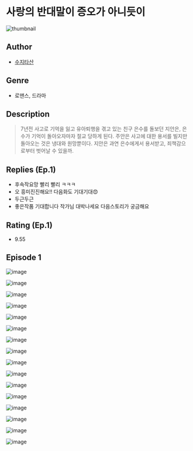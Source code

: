 # 사랑의 반대말이 증오가 아니듯이
![thumbnail](https://image-comic.pstatic.net/user_contents_data/challenge_comic/2023/05/24/360103/upload_3616446809430385715_480x623.jpeg)

## Author
- [수지타산](https://comic.naver.com/artistTitle?id=360103)

## Genre
- 로맨스, 드라마

## Description
> 7년전 사고로 기억을 잃고 유아퇴행을 겪고 있는 친구 은수를 돌보던 지안은, 은수가 기억이 돌아오자마자 절교 당하게 된다. 주안은 사고에 대한 용서를 빌지만 돌아오는 것은 냉대와 원망뿐이다. 지안은 과연 은수에게서 용서받고, 죄책감으로부터 벗어날 수 있을까.

## Replies (Ep.1)
- 후속작요망 빨리 빨리 ㅋㅋㅋ
- 오 흥미진진해요!! 다음화도 기대기대😍
- 두근두근
- 좋은작품 기대합니다 작가님 대박나세요 다음스토리가 궁금해요

## Rating (Ep.1)
- 9.55

## Episode 1
![image](https://image-comic.pstatic.net/user_contents_data/challenge_comic/2023/05/25/360103/upload_4123101766771619129.jpeg)

![image](https://image-comic.pstatic.net/user_contents_data/challenge_comic/2023/05/25/360103/upload_7233117891094132787.jpeg)

![image](https://image-comic.pstatic.net/user_contents_data/challenge_comic/2023/05/25/360103/upload_3546692696631633463.jpeg)

![image](https://image-comic.pstatic.net/user_contents_data/challenge_comic/2023/05/25/360103/upload_3630805326764335460.jpeg)

![image](https://image-comic.pstatic.net/user_contents_data/challenge_comic/2023/05/25/360103/upload_7293914063618586168.jpeg)

![image](https://image-comic.pstatic.net/user_contents_data/challenge_comic/2023/05/25/360103/upload_3559586656521905761.jpeg)

![image](https://image-comic.pstatic.net/user_contents_data/challenge_comic/2023/05/25/360103/upload_7364001543275886177.jpeg)

![image](https://image-comic.pstatic.net/user_contents_data/challenge_comic/2023/05/25/360103/upload_7089851302690633272.jpeg)

![image](https://image-comic.pstatic.net/user_contents_data/challenge_comic/2023/05/25/360103/upload_3905240143390519351.jpeg)

![image](https://image-comic.pstatic.net/user_contents_data/challenge_comic/2023/05/25/360103/upload_7293072057610286899.jpeg)

![image](https://image-comic.pstatic.net/user_contents_data/challenge_comic/2023/05/25/360103/upload_3763097664593342516.jpeg)

![image](https://image-comic.pstatic.net/user_contents_data/challenge_comic/2023/05/25/360103/upload_7161065773059028790.jpeg)

![image](https://image-comic.pstatic.net/user_contents_data/challenge_comic/2023/05/25/360103/upload_3774637046928651366.jpeg)

![image](https://image-comic.pstatic.net/user_contents_data/challenge_comic/2023/05/25/360103/upload_3904677369578271078.jpeg)

![image](https://image-comic.pstatic.net/user_contents_data/challenge_comic/2023/05/25/360103/upload_7221863097604191845.jpeg)

![image](https://image-comic.pstatic.net/user_contents_data/challenge_comic/2023/05/25/360103/upload_3559309776455350070.jpeg)
